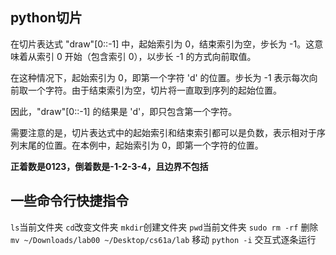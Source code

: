## python切片
在切片表达式 "draw"[0::-1] 中，起始索引为 0，结束索引为空，步长为 -1。这意味着从索引 0 开始（包含索引 0），以步长 -1 的方式向前取值。

在这种情况下，起始索引为 0，即第一个字符 'd' 的位置。步长为 -1 表示每次向前取一个字符。由于结束索引为空，切片将一直取到序列的起始位置。

因此，"draw"[0::-1] 的结果是 'd'，即只包含第一个字符。

需要注意的是，切片表达式中的起始索引和结束索引都可以是负数，表示相对于序列末尾的位置。在本例中，起始索引为 0，即第一个字符的位置。

**正着数是0123，倒着数是-1-2-3-4，且边界不包括**
## 一些命令行快捷指令
`ls`当前文件夹
`cd`改变文件夹
`mkdir`创建文件夹
`pwd`当前文件夹
`sudo rm -rf` 删除
`mv ~/Downloads/lab00 ~/Desktop/cs61a/lab` 移动
`python -i` 交互式逐条运行